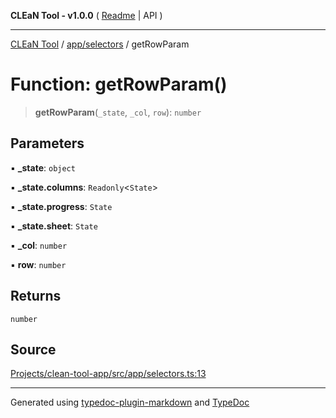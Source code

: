 **CLEaN Tool - v1.0.0** ( [Readme](../../../README.md) \| API )

***

[CLEaN Tool](../../../modules.md) / [app/selectors](../README.md) / getRowParam

# Function: getRowParam()

> **getRowParam**(`_state`, `_col`, `row`): `number`

## Parameters

▪ **\_state**: `object`

▪ **\_state.columns**: `Readonly`\<`State`\>

▪ **\_state.progress**: `State`

▪ **\_state.sheet**: `State`

▪ **\_col**: `number`

▪ **row**: `number`

## Returns

`number`

## Source

[Projects/clean-tool-app/src/app/selectors.ts:13](https://github.com/yuckyh/clean-tool-app/)

***

Generated using [typedoc-plugin-markdown](https://www.npmjs.com/package/typedoc-plugin-markdown) and [TypeDoc](https://typedoc.org/)
